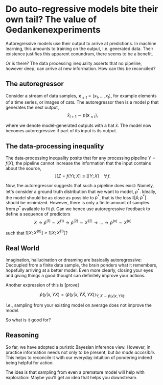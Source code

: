 # Do auto-regressive models bite their own tail? The value of Gedankenexperiments

Autoregressive models use their output to arrive at predictions. In machine learning, this amounts to training on the output, i.e. generated data. Their existence justifies this apparent conundrum, there seems to be a benefit.

Or is there? The data processing inequality asserts that no pipeline, however deep, can arrive at new information. How can this be reconciled?

## The autoregressor

Consider a stream of data samples, $\bm{x}_{\leq t}=\left(x_{1},\ldots,x_{t}\right)$, for example elements of a time series, or images of cats. The autoregressor then is a model $p$ that generates the next output, $$\hat{x}_{t+1}\sim p\left(\bm{x}_{\leq t}\right),$$

where we denote model-generated outputs with a hat $\hat{x}$. The model now becomes autoregressive if part of its input is its output.

## The data-processing inequality

The data-processing inequality posits that for any processing pipeline $Y=f(X)$, the pipeline cannot increase the information that the input contains about the source, $$\mathbb{I}\left[Z=f(Y);X\right]\leq\mathbb{I}\left[Y;X\right]\quad\forall\,f.$$

Now, the autoregressor suggests that such a pipeline does exist: Namely, let's consider a ground truth distribution that we want to model, $p^{*}$. Ideally, the model should be as close as possible to $p^{*}$, that is the loss $\mathbb{I}\left[\hat{p};p^{*}\right]$ should be minimized. However, there is only a finite amount of samples from $p^{*}$ available to fit $\hat{p}.$ Can we hence use autoregressive feedback to define a sequence of predictors $$X\rightarrow\hat{p}^{(1)}\sim X^{(1)}\rightarrow\hat{p}^{(2)}\sim X^{(2)}\rightarrow\ldots\rightarrow\hat{p}^{(n)}\sim X^{(n)}$$

such that $\mathbb{I}\left[X;X^{(n)}\right]\geq\mathbb{I}\left[X;X^{(1)}\right]$?

## Real World

Imagination, hallucination or dreaming are basically autoregressive: Decoupled from a finite data sample, the brain ponders what it remembers, hopefully arriving at a better model. Even more clearly, closing your eyes and giving things a good thought can definitely improve your actions.

Another expression of this is \[prove\]

$$\hat{p}(y|x,YX)=\langle\hat{p}(y|x,\hat{Y}\hat{X},YX)\rangle_{\hat{Y},\hat{X}\sim\hat{p}(y|x,YX)}.$$

I.e., sampling from your existing model on average does not improve the model.

So what is it good for?

## Reasoning

So far, we have adopted a puristic Bayesian inference view. However, in practice information needs not only to be present, but *be made accesible*. This helps to reconcile it with our everyday intuition of pondering indeed being helpful for action.

The idea is that sampling from even a premature model will help with exploration: Maybe you'll get an idea that helps you downstream.
